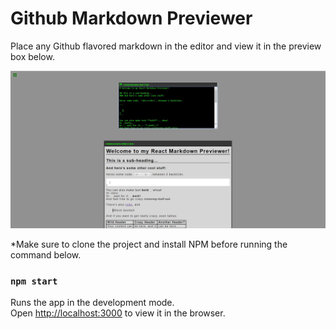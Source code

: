 # Github Markdown Previewer

Place any Github flavored markdown in the editor and view it in the preview box below. 

![project-preview](images/project-preview.png)

*Make sure to clone the project and install NPM before running the command below.

### `npm start`

Runs the app in the development mode.<br>
Open [http://localhost:3000](http://localhost:3000) to view it in the browser.
